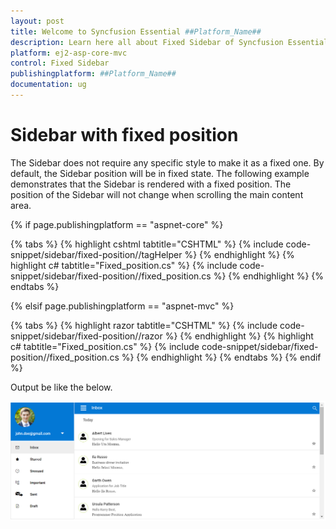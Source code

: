 ```yaml
---
layout: post
title: Welcome to Syncfusion Essential ##Platform_Name##
description: Learn here all about Fixed Sidebar of Syncfusion Essential ##Platform_Name## widgets based on HTML5 and jQuery.
platform: ej2-asp-core-mvc
control: Fixed Sidebar
publishingplatform: ##Platform_Name##
documentation: ug
---
```



# Sidebar with fixed position

The Sidebar does not require any specific style to make it as a fixed one. By default, the Sidebar position will be in fixed state. The following example demonstrates that the Sidebar is rendered with a fixed position. The position of the Sidebar will not change when scrolling the main content area.

{% if page.publishingplatform == "aspnet-core" %}

{% tabs %}
{% highlight cshtml tabtitle="CSHTML" %}
{% include code-snippet/sidebar/fixed-position//tagHelper %}
{% endhighlight %}
{% highlight c# tabtitle="Fixed_position.cs" %}
{% include code-snippet/sidebar/fixed-position//fixed_position.cs %}
{% endhighlight %}
{% endtabs %}

{% elsif page.publishingplatform == "aspnet-mvc" %}

{% tabs %}
{% highlight razor tabtitle="CSHTML" %}
{% include code-snippet/sidebar/fixed-position//razor %}
{% endhighlight %}
{% highlight c# tabtitle="Fixed_position.cs" %}
{% include code-snippet/sidebar/fixed-position//fixed_position.cs %}
{% endhighlight %}
{% endtabs %}
{% endif %}



Output be like the below.

![Sidebar Sample](../images/fixed_position.png)
